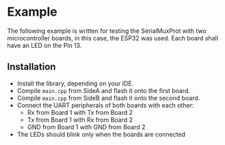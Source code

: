 # Example

The following example is written for testing the SerialMuxProt with two microcontroller boards, in this case, the ESP32 was used. Each board shall have an LED on the Pin 13.

## Installation

- Install the library, depending on your IDE.
- Compile `main.cpp` from SideA and flash it onto the first board.
- Compile `main.cpp` from SideB and flash it onto the second board.
- Connect the UART peripherals of both boards with each other:
    - Rx from Board 1 with Tx from Board 2
    - Tx from Board 1 with Rx from Board 2
    - GND from Board 1 with GND from Board 2
- The LEDs should blink only when the boards are connected
